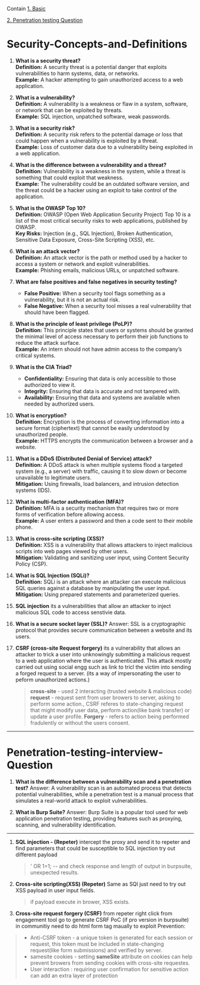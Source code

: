 Contain 
[1. Basic](#Security-Concepts-and-Definitions)

[2. Penetration testing Question](#Penetration-testing-interview-Question)




# Security-Concepts-and-Definitions

1. **What is a security threat?**  
   **Definition:** A security threat is a potential danger that exploits vulnerabilities to harm systems, data, or networks.  
   **Example:** A hacker attempting to gain unauthorized access to a web application.

2. **What is a vulnerability?**  
   **Definition:** A vulnerability is a weakness or flaw in a system, software, or network that can be exploited by threats.  
   **Example:** SQL injection, unpatched software, weak passwords.

3. **What is a security risk?**  
   **Definition:** A security risk refers to the potential damage or loss that could happen when a vulnerability is exploited by a threat.  
   **Example:** Loss of customer data due to a vulnerability being exploited in a web application.

4. **What is the difference between a vulnerability and a threat?**  
   **Definition:** Vulnerability is a weakness in the system, while a threat is something that could exploit that weakness.  
   **Example:** The vulnerability could be an outdated software version, and the threat could be a hacker using an exploit to take control of the application.

5. **What is the OWASP Top 10?**  
   **Definition:** OWASP (Open Web Application Security Project) Top 10 is a list of the most critical security risks to web applications, published by OWASP.  
   **Key Risks:** Injection (e.g., SQL Injection), Broken Authentication, Sensitive Data Exposure, Cross-Site Scripting (XSS), etc.

6. **What is an attack vector?**  
   **Definition:** An attack vector is the path or method used by a hacker to access a system or network and exploit vulnerabilities.  
   **Example:** Phishing emails, malicious URLs, or unpatched software.

7. **What are false positives and false negatives in security testing?**  
   - **False Positive:** When a security tool flags something as a vulnerability, but it is not an actual risk.  
   - **False Negative:** When a security tool misses a real vulnerability that should have been flagged.

8. **What is the principle of least privilege (PoLP)?**  
   **Definition:** This principle states that users or systems should be granted the minimal level of access necessary to perform their job functions to reduce the attack surface.  
   **Example:** An intern should not have admin access to the company’s critical systems.

9. **What is the CIA Triad?**  
   - **Confidentiality:** Ensuring that data is only accessible to those authorized to view it.  
   - **Integrity:** Ensuring that data is accurate and not tampered with.  
   - **Availability:** Ensuring that data and systems are available when needed by authorized users.

10. **What is encryption?**  
    **Definition:** Encryption is the process of converting information into a secure format (ciphertext) that cannot be easily understood by unauthorized people.  
    **Example:** HTTPS encrypts the communication between a browser and a website.

11. **What is a DDoS (Distributed Denial of Service) attack?**  
    **Definition:** A DDoS attack is when multiple systems flood a targeted system (e.g., a server) with traffic, causing it to slow down or become unavailable to legitimate users.  
    **Mitigation:** Using firewalls, load balancers, and intrusion detection systems (IDS).

12. **What is multi-factor authentication (MFA)?**  
    **Definition:** MFA is a security mechanism that requires two or more forms of verification before allowing access.  
    **Example:** A user enters a password and then a code sent to their mobile phone.

13. **What is cross-site scripting (XSS)?**  
    **Definition:** XSS is a vulnerability that allows attackers to inject malicious scripts into web pages viewed by other users.  
    **Mitigation:** Validating and sanitizing user input, using Content Security Policy (CSP).

14. **What is SQL Injection (SQLi)?**  
    **Definition:** SQLi is an attack where an attacker can execute malicious SQL queries against a database by manipulating the user input.  
    **Mitigation:** Using prepared statements and parameterized queries.

15. **SQL injection**
    its a vulnerabilities that allow an attacker to inject malicious SQL code to access senstivie data.

16. **What is a secure socket layer (SSL)?**
Answer: SSL is a cryptographic protocol that provides secure communication between a website and its users.

17. **CSRF (cross-site Request forgery)**
    its a vulnerability that allows an attacker to trick a user into unknowingly submitting a malicious request to a web application where the user is authenticated. This attack mostly carried out using social engg such as link to tricl the victim into sending a forged request to a server. (its a way of impersonating the user to peform unauthorized actions.) 
    > **cross-site** - used 2 interacting (trusted website & malicious code)
    > **request** - request sent from user browers to server, asking to perform some action., CSRF referes to state-changing request that might modify user data, perform action(like bank transfer) or update a user profile.
    > **Forgery** - refers to  action being performed fradulently or without the users consent.

---

# Penetration-testing-interview-Question


1. **What is the difference between a vulnerability scan and a penetration test?**
Answer: A vulnerability scan is an automated process that detects potential vulnerabilities, while a penetration test is a manual process that simulates a real-world attack to exploit vulnerabilities. 

2. **What is Burp Suite?**
Answer: Burp Suite is a popular tool used for web application penetration testing, providing features such as proxying, scanning, and vulnerability identification.


---
1) **SQL injection - (Repeter)**
   intercept the proxy and send it to repeter and find parameters that could be susceptible to SQL injection try out different payload
   > ' OR 1=1; --
and check response and length of output in burpsuite, unexpected results.

2) **Cross-site scripting(XSS) (Repeter)**
   Same as SQl just need to try out XSS payload in user input fields.
   > <script>alert('XSS')</script> if payload execute in brower, XSS exists.

3) **Cross-site request forgery (CSRF)**
   from repeter right click from engagement tool go to generate CSRF PoC (if pro version in burpsuite) in communitiy need to do html form tag maually to exploit
Prevention:
> * Anti-CSRF token - a unique token is generated for each session or request, this token must be included in state-changing request(like form submissions) and verified by server.
> * samesite cookies - setting **sameSite** attribute on cookies can help prevent browers from sending cookies with cross-site requestes.
> * User interaction : requiring user confirmation for sensitive action can add an extra layer of protection
   


